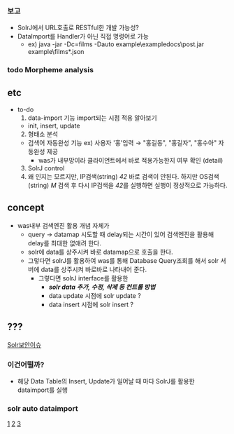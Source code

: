 ### 보고
- SolrJ에서 URL호출로 RESTful한 개발 가능성?
- DataImport를 Handler가 아닌 직접 명령어로 가능 
  - ex) java -jar -Dc=films -Dauto example\exampledocs\post.jar example\films\*.json

### todo Morpheme analysis

## etc
- to-do
  1) data-import 기능 import되는 시점 적용 알아보기
  - init, insert, update
  2) 형태소 분석
  - 검색어 자동완성 기능
    ex) 사용자 '홍'입력 → "홍길동", "홍길자", "홍수아" 자동완성 제공
    - was가 내부망이라 클라이언트에서 바로 적용가능한지 여부 확인 (detail)
  3) SolrJ control
  4) 왜 인지는 모르지만, IP검색(string) *42* 바로 검색이 안된다. 하지만 OS검색(string) *M* 검색 후 다시 IP검색을 *42*를 실행하면 실행이
     정상적으로 가능하다.

## concept
- was내부 검색엔진 활용 개념 자체가
  - query -> datamap 시도할 때 delay되는 시간이 있어 검색엔진을 활용해 delay를 최대한 없애려 한다.
  - solr에 data를 상주시켜 바로 datamap으로 호출을 한다.
  - 그렇다면 solrJ를 활용하여 was를 통해 Database Query조회를 해서 solr 서버에 data를 상주시켜 바로바로 나타내어 준다.
    - 그렇다면 solrJ interface를 활용한
      - ***solr data 추가, 수정, 삭제 등 컨트롤 방법***
      - data update 시점에 solr update ?
      - data insert 시점에 solr insert ?


## ???
[Solr보안이슈](https://www.igloo.co.kr/security-information/apache-solr-dataimport-handler-rce-cve-2019-0193/)

### 이건어떨까?
- 해당 Data Table의 Insert, Update가 일어날 때 마다 SolrJ를 활용한 dataimport를 실행

### solr auto dataimport
[1](https://www.google.com/search?q=solr+auto+dataimport&oq=solr+auto+dataimport&aqs=chrome..69i57j33i10i160l3.3440j0j7&sourceid=chrome&ie=UTF-8)
[2](https://stackoverflow.com/questions/33472440/is-data-importing-automatic-in-solr)
[3](https://stackoverflow.com/questions/3206171/how-can-i-schedule-data-imports-in-solr)
